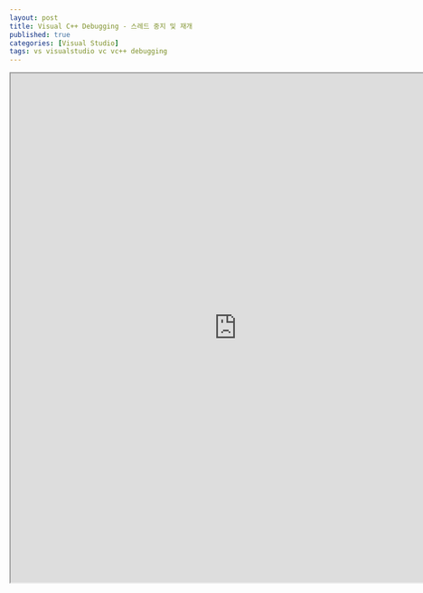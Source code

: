```yaml
---
layout: post
title: Visual C++ Debugging - 스레드 중지 및 재개
published: true
categories: [Visual Studio]
tags: vs visualstudio vc vc++ debugging
---
```

<iframe width="800" height="900" src="https://docs.google.com/document/d/e/2PACX-1vSDjWG1EmOHTzGR1jIajeGBd39PyB-X4JWHYnXehCERRamU9tdtUV3zhpsUwmf79cGmKD_NeSWG42N0/pub?embedded=true"></iframe>  
  

